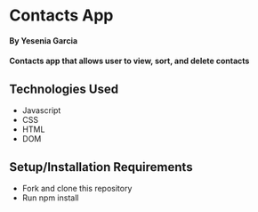 # Contacts App

#### By Yesenia Garcia

#### Contacts app that allows user to view, sort, and delete contacts

## Technologies Used

* Javascript
* CSS
* HTML
* DOM

## Setup/Installation Requirements

* Fork and clone this repository
* Run npm install
